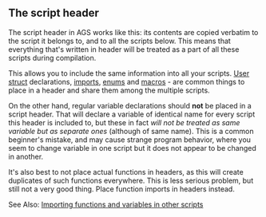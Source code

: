 ## The script header

The script header in AGS works like this: its contents are copied verbatim to the script it belongs to, and to all the scripts below. This means that everything that's written in header will be treated as a part of all these scripts during compilation.

This allows you to include the same information into all your scripts. [User struct](ScriptKeywords#struct) declarations, [imports](ScriptKeywords#import), [enums](ScriptKeywords#enum) and [macros](Preprocessor#define-macro) - are common things to place in a header and share them among the multiple scripts.

On the other hand, regular variable declarations should **not** be placed in a script header. That will declare a variable of identical name for every script this header is included to, but these in fact *will not be treated as same variable but as separate ones* (although of same name). This is a common beginner's mistake, and may cause strange program behavior, where you seem to change variable in one script but it does not appear to be changed in another.

It's also best to not place actual functions in headers, as this will create duplicates of such functions everywhere. This is less serious problem, but still not a very good thing. Place function imports in headers instead.

See Also: [Importing functions and variables in other scripts](ImportingFunctionsAndVariables)